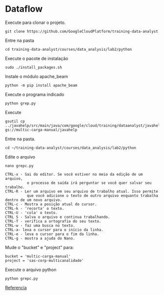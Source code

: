 # Dataflow

Execute para clonar o projeto.
```linux
git clone https://github.com/GoogleCloudPlatform/training-data-analyst
```
Entre na pasta
```linux
cd training-data-analyst/courses/data_analysis/lab2/python
```
Execute o pacote de instalação
```linux
sudo ./install_packages.sh
```
Instale o módulo apache_beam
```linux
python -m pip install apache_beam
```
Execute o programa indicado
```linux
python grep.py
```
Execute
```linux
gsutil cp ../javahelp/src/main/java/com/google/cloud/training/dataanalyst/javahelp/*.java gs://multic-carga-manual/javahelp
```
Entre na pasta.
```linux
cd ~/training-data-analyst/courses/data_analysis/lab2/python
```
Edite o arquivo
```linux
nano grepc.py
```
```
CTRL-x - Sai do editor. Se você estiver no meio da edição de um arquivo,
          o processo de saída irá perguntar se você quer salvar seu trabalho.
CTRL-R - Ler um arquivo em seu arquivo de trabalho atual. Isso permite 
          que você adicione o texto de outro arquivo enquanto trabalha dentro de um novo arquivo.
CTRL-c - Mostra a posição atual do cursor.
CTRL-k - 'recorta' o texto.
CTRL-U - 'cola' o texto.
CTRL S - Salva o arquivo e continua trabalhando.
CTRL-T - verifica a ortografia do seu texto.
CTRL-w - faz uma busca no texto.
CTRL-a- leva o cursor para o início da linha.
CTRL-e - leva o cursor para o fim da linha.
CTRL-g - mostra a ajuda do Nano.
```
Mude o "bucket" e "project" para:
```
bucket = 'multic-carga-manual'
project = 'sas-corp-multicanalidade'
```
Execute o arquivo python
```linux
python grepc.py
```

[Referencia](https://codelabs.developers.google.com/codelabs/cpb101-simple-dataflow-py/index.html?index=..%2F..next17#0 "Dataflow")
